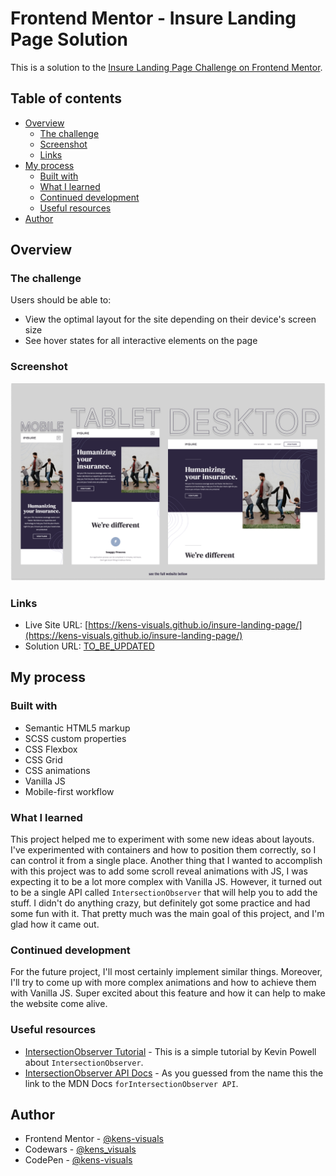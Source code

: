 # Frontend Mentor - Insure Landing Page Solution

This is a solution to the [Insure Landing Page Challenge on Frontend Mentor](https://www.frontendmentor.io/challenges/insure-landing-page-uTU68JV8).

## Table of contents

- [Overview](#overview)
  - [The challenge](#the-challenge)
  - [Screenshot](#screenshot)
  - [Links](#links)
- [My process](#my-process)
  - [Built with](#built-with)
  - [What I learned](#what-i-learned)
  - [Continued development](#continued-development)
  - [Useful resources](#useful-resources)
- [Author](#author)

## Overview

### The challenge

Users should be able to:

- View the optimal layout for the site depending on their device's screen size
- See hover states for all interactive elements on the page

### Screenshot

![screenshot](./images/screenshot.png)

### Links

- Live Site URL: [https://kens-visuals.github.io/insure-landing-page/](https://kens-visuals.github.io/insure-landing-page/)
- Solution URL: [TO_BE_UPDATED](TO_BE_UPDATED)

## My process

### Built with

- Semantic HTML5 markup
- SCSS custom properties
- CSS Flexbox
- CSS Grid
- CSS animations
- Vanilla JS
- Mobile-first workflow

### What I learned

This project helped me to experiment with some new ideas about layouts. I've experimented with containers and how to position them correctly, so I can control it from a single place. Another thing that I wanted to accomplish with this project was to add some scroll reveal animations with JS, I was expecting it to be a lot more complex with Vanilla JS. However, it turned out to be a single API called `IntersectionObserver` that will help you to add the stuff. I didn't do anything crazy, but definitely got some practice and had some fun with it. That pretty much was the main goal of this project, and I'm glad how it came out.

### Continued development

For the future project, I'll most certainly implement similar things. Moreover, I'll try to come up with more complex animations and how to achieve them with Vanilla JS. Super excited about this feature and how it can help to make the website come alive.

### Useful resources

- [IntersectionObserver Tutorial](https://www.youtube.com/watch?v=T8EYosX4NOo) - This is a simple tutorial by Kevin Powell about `IntersectionObserver`.
- [IntersectionObserver API Docs](https://developer.mozilla.org/en-US/docs/Web/API/Intersection_Observer_API) - As you guessed from the name this the link to the MDN Docs `forIntersectionObserver API`.

## Author

- Frontend Mentor - [@kens-visuals](https://www.frontendmentor.io/profile/kens-visuals)
- Codewars - [@kens_visuals](https://www.codewars.com/users/kens_visuals)
- CodePen - [@kens-visuals](https://codepen.io/kens-visuals)
